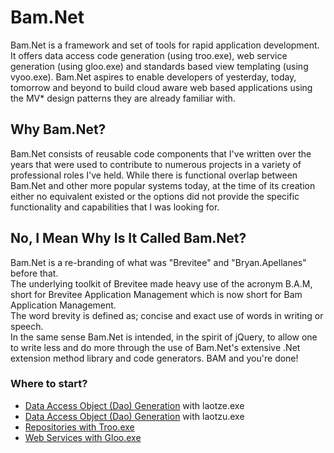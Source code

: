 # Bam.Net 
Bam.Net is a framework and set of tools for rapid application development.  
It offers data access code generation (using troo.exe), web service generation 
(using gloo.exe) and standards based view templating (using vyoo.exe).  Bam.Net 
aspires to enable developers of yesterday, today, tomorrow and beyond to build
cloud aware web based applications using the MV* design patterns they are already
familiar with.  

## Why Bam.Net?
Bam.Net consists of reusable code components that I've written over the years 
that were used to contribute to numerous projects in a variety of professional 
roles I've held.  While there is functional overlap between Bam.Net and other 
more popular systems today, at the time of its creation either no equivalent 
existed or the options did not provide the specific functionality and capabilities 
that I was looking for.

## No, I Mean Why Is It Called Bam.Net?
Bam.Net is a re-branding of what was "Brevitee" and "Bryan.Apellanes" before that.  
The underlying toolkit of Brevitee made heavy use of the acronym B.A.M, short for 
Brevitee Application Management which is now short for Bam Application Management.  
The word brevity is defined as; concise and exact use of words in writing or speech.  
In the same sense Bam.Net is intended, in the spirit of jQuery, to allow one to 
write less and do more through the use of Bam.Net's extensive .Net extension method 
library and code generators.  BAM and you're done!

### Where to start?
- [Data Access Object (Dao) Generation](./_tools/laotze/) with laotze.exe
- [Data Access Object (Dao) Generation](./_tools/laotze/) with laotzu.exe
- [Repositories with Troo.exe](./_tools/troo/)
- [Web Services with Gloo.exe](./_tools/gloo/)
